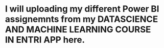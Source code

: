 # I will uploading my different Power BI assignemnts from my DATASCIENCE AND MACHINE LEARNING COURSE IN ENTRI APP here.
